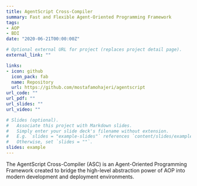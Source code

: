 ```yaml
---
title: AgentScript Cross-Compiler
summary: Fast and Flexible Agent-Oriented Programming Framework
tags:
- AOP
- BDI
date: "2020-06-21T00:00:00Z"

# Optional external URL for project (replaces project detail page).
external_link: ""

links:
- icon: github
  icon_pack: fab
  name: Repository
  url: https://github.com/mostafamohajeri/agentscript
url_code: ""
url_pdf: ""
url_slides: ""
url_video: ""

# Slides (optional).
#   Associate this project with Markdown slides.
#   Simply enter your slide deck's filename without extension.
#   E.g. `slides = "example-slides"` references `content/slides/example-slides.md`.
#   Otherwise, set `slides = ""`.
slides: example
---
```


The AgentScript Cross-Compiler (ASC) is an Agent-Oriented Programming Framework created to bridge the high-level abstraction power of AOP into modern development and deployment environments.